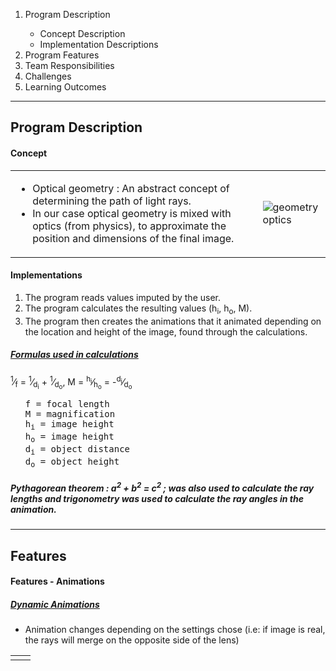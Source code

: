 <ol>
<li>Program Description</li>
<ul>
<li>Concept Description</li>
<li>Implementation Descriptions</li>
</ul>
<li>Program Features</li>
<li>Team Responsibilities</li>
<li>Challenges</li>
<li>Learning Outcomes</li>
</ol>
<hr>
<h2>Program Description</h2>
<h4>Concept</h4>

<table>
<tr>
<td>
<ul>
<li>Optical geometry : An abstract concept of determining the path of light rays.</li>
<li>In our case optical geometry is mixed with optics (from physics), to approximate the position and dimensions of the final image.</li>
</ul>
</td> 
<td>
<img src="https://upload.wikimedia.org/wikipedia/commons/thumb/9/97/Lens3b.svg/360px-Lens3b.svg.png" alt="geometry optics">
</td>
</tr>
</table>

<h4>Implementations</h4>

<ol>
<li>The program reads values imputed by the user.</li>
<li>The program calculates the resulting values (h<sub>i</sub>, h<sub>o</sub>, M).</li>
<li>The program then creates the animations that it animated depending 
on the location and height of the image, found through the calculations.</li>
</ol>

<h5><em><u>Formulas used in calculations</u></em></h5>

<p>
<sup>1</sup>&frasl;<sub>f</sub> = 
<sup>1</sup>&frasl;<sub>d<sub>i</sub></sub> + 
<sup>1</sup>&frasl;<sub>d<sub>o</sub></sub>, 
M = 
<sup>h<sub>i</sub></sup>&frasl;<sub>h<sub>o</sub></sub> = 
-<sup>d<sub>i</sub></sup>&frasl;<sub>d<sub>o</sub></sub>

</p>
<ul>
<pre>
f = focal length
M = magnification
h<sub>i</sub> = image height 
h<sub>o</sub> = image height
d<sub>i</sub> = object distance
d<sub>o</sub> = object height
</pre>
</ul>

<h5><i>Pythagorean theorem : a<sup>2</sup> + b<sup>2</sup> = c<sup>2</sup> ; was also used to calculate the ray lengths and trigonometry was used to calculate the ray angles in the animation.</i></h5>
<hr>

<h2>Features</h2>
<h4>Features - Animations</h4>
<h5><em><u>Dynamic Animations</u></em></h5>
<ul>
<li>
Animation changes depending on the settings chose (i.e: if image is real, the rays will merge on the opposite side of the lens)
</li>
</ul>

<table>
<tr>
<td>
<img src="" alt="">
</td>
<td>
<img src="" alt="">
</td>
</tr>
</table>

